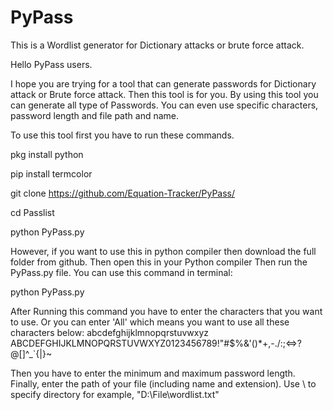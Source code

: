 # PyPass

This is a Wordlist generator for Dictionary attacks or brute force attack.

Hello PyPass users.

 I hope you are trying for a tool that can generate passwords for Dictionary attack or Brute force attack.
  Then this tool is for you. By using this tool you can generate all type of Passwords.
  You can even use specific characters, password length and file path and name.

  To use this tool first you have to run these commands.

  pkg install python
 
  pip install termcolor
  
  git clone https://github.com/Equation-Tracker/PyPass/
  
  cd Passlist
  
  python PyPass.py

  However, if you want to use this in python compiler then download the full folder from github.
  Then open this in your Python compiler
  Then run the PyPass.py file. You can use this command in terminal:

  python PyPass.py

  After Running this command you have to enter the characters that you want to use.
  Or you can enter 'All' which means you want to use all these characters below:
    abcdefghijklmnopqrstuvwxyz ABCDEFGHIJKLMNOPQRSTUVWXYZ0123456789!"#$%&'()*+,-./:;<=>?@[\]^_`{|}~

  Then you have to enter the minimum and maximum password length.
  Finally, enter the path of your file (including name and extension). Use \\ to specify directory
    for example, "D:\\File\\wordlist.txt"
